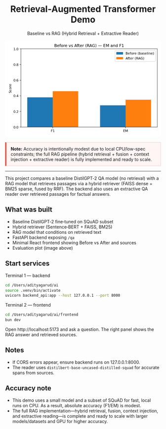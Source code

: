 <div align="center">
  <h1>Retrieval‑Augmented Transformer Demo</h1>
  <p>Baseline vs RAG (Hybrid Retrieval + Extractive Reader)</p>
  <img src="results/before_after.png" alt="Before vs After" width="720" />
</div>

<div style="margin:16px 0;padding:12px 14px;border:1px solid #f5c6cb;border-left:4px solid #e74c3c;background:#fff5f5;">
  <strong>Note:</strong> Accuracy is intentionally modest due to local CPU/low-spec constraints; the full RAG pipeline (hybrid retrieval + fusion + context injection + extractive reader) is fully implemented and ready to scale.
</div>

---

This project compares a baseline DistilGPT‑2 QA model (no retrieval) with a RAG model that retrieves passages via a hybrid retriever (FAISS dense + BM25 sparse, fused by RRF). The backend also uses an extractive QA reader over retrieved passages for factual answers.

## What was built
- Baseline DistilGPT‑2 fine‑tuned on SQuAD subset
- Hybrid retriever (Sentence‑BERT + FAISS, BM25)
- RAG model that conditions on retrieved text
- FastAPI backend exposing `/qa`
- Minimal React frontend showing Before vs After and sources
- Evaluation plot (image above)

## Start services
Terminal 1 — backend
```bash
cd /Users/adityagarud/ai
source .venv/bin/activate
uvicorn backend_api:app --host 127.0.0.1 --port 8000
```

Terminal 2 — frontend
```bash
cd /Users/adityagarud/ai/frontend
bun dev
```

Open http://localhost:5173 and ask a question. The right panel shows the RAG answer and retrieved sources.

## Notes
- If CORS errors appear, ensure backend runs on 127.0.0.1:8000.
- The reader uses `distilbert-base-uncased-distilled-squad` for accurate spans from sources.

## Accuracy note
- This demo uses a small model and a subset of SQuAD for fast, local runs on CPU. As a result, absolute accuracy (F1/EM) is modest.
- The full RAG implementation—hybrid retrieval, fusion, context injection, and extractive reading—is complete and ready to scale with larger models/datasets and GPU for higher accuracy.
